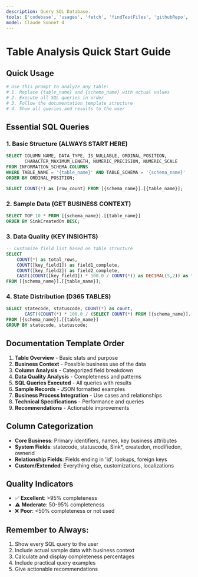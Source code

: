 ```yaml
---
description: Query SQL Database.
tools: ['codebase', 'usages', 'fetch', 'findTestFiles', 'githubRepo', 'search', 'mssql_show_schema', 'mssql_connect', 'mssql_disconnect', 'mssql_list_servers', 'mssql_list_databases', 'mssql_get_connection_details', 'mssql_change_database', 'mssql_list_tables', 'mssql_list_schemas', 'mssql_list_views', 'mssql_list_functions', 'mssql_run_query']
model: Claude Sonnet 4
---
```

# Table Analysis Quick Start Guide

## Quick Usage
```bash
# Use this prompt to analyze any table:
# 1. Replace {table_name} and {schema_name} with actual values
# 2. Execute all SQL queries in order
# 3. Follow the documentation template structure
# 4. Show all queries and results to the user
```

## Essential SQL Queries

### 1. Basic Structure (ALWAYS START HERE)
```sql
SELECT COLUMN_NAME, DATA_TYPE, IS_NULLABLE, ORDINAL_POSITION,
       CHARACTER_MAXIMUM_LENGTH, NUMERIC_PRECISION, NUMERIC_SCALE
FROM INFORMATION_SCHEMA.COLUMNS
WHERE TABLE_NAME = '{table_name}' AND TABLE_SCHEMA = '{schema_name}'
ORDER BY ORDINAL_POSITION;

SELECT COUNT(*) as [row_count] FROM [{schema_name}].[{table_name}];
```

### 2. Sample Data (GET BUSINESS CONTEXT)
```sql
SELECT TOP 10 * FROM [{schema_name}].[{table_name}]
ORDER BY SinkCreatedOn DESC;
```

### 3. Data Quality (KEY INSIGHTS)
```sql
-- Customize field list based on table structure
SELECT 
    COUNT(*) as total_rows,
    COUNT([key_field1]) as field1_complete,
    COUNT([key_field2]) as field2_complete,
    CAST((COUNT([key_field1]) * 100.0 / COUNT(*)) as DECIMAL(5,2)) as field1_pct
FROM [{schema_name}].[{table_name}];
```

### 4. State Distribution (D365 TABLES)
```sql
SELECT statecode, statuscode, COUNT(*) as count,
       CAST((COUNT(*) * 100.0 / (SELECT COUNT(*) FROM [{schema_name}].[{table_name}])) as DECIMAL(5,2)) as pct
FROM [{schema_name}].[{table_name}]
GROUP BY statecode, statuscode;
```

## Documentation Template Order

1. **Table Overview** - Basic stats and purpose
2. **Business Context** - Possible business use of the data 
3. **Column Analysis** - Categorized field breakdown
4. **Data Quality Analysis** - Completeness and patterns
5. **SQL Queries Executed** - All queries with results
6. **Sample Records** - JSON formatted examples
7. **Business Process Integration** - Use cases and relationships
8. **Technical Specifications** - Performance and queries
9. **Recommendations** - Actionable improvements

## Column Categorization

- **Core Business**: Primary identifiers, names, key business attributes
- **System Fields**: statecode, statuscode, Sink*, createdon, modifiedon, ownerid
- **Relationship Fields**: Fields ending in 'id', lookups, foreign keys
- **Custom/Extended**: Everything else, customizations, localizations

## Quality Indicators

- ✅ **Excellent**: >95% completeness
- ⚠️ **Moderate**: 50-95% completeness  
- ❌ **Poor**: <50% completeness or not used

## Remember to Always:

1. Show every SQL query to the user
2. Include actual sample data with business context
3. Calculate and display completeness percentages
5. Include practical query examples
6. Give actionable recommendations